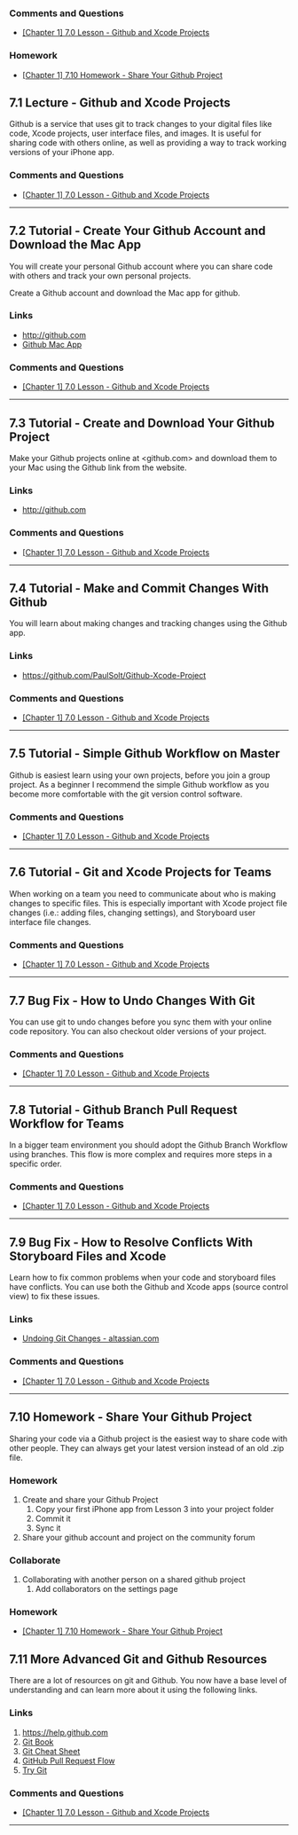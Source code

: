### Comments and Questions ###

* [\[Chapter 1\] 7.0 Lesson - Github and Xcode Projects](http://community.supereasyapps.com/t/chapter-1-7-0-lesson-github-and-xcode-projects/785)

### Homework ###

* [\[Chapter 1\] 7.10 Homework - Share Your Github Project](http://community.supereasyapps.com/t/chapter-1-7-10-homework-share-your-github-project/784)
 
  
## 7.1 Lecture - Github and Xcode Projects ##

Github is a service that uses git to track changes to your digital files like code, Xcode projects, user interface files, and images. It is useful for sharing code with others online, as well as providing a way to track working versions of your iPhone app.

### Comments and Questions ###

* [\[Chapter 1\] 7.0 Lesson - Github and Xcode Projects](http://community.supereasyapps.com/t/chapter-1-7-0-lesson-github-and-xcode-projects/785)

----

## 7.2 Tutorial - Create Your Github Account and Download the Mac App ##

You will create your personal Github account where you can share code with others and track your own personal projects.

Create a Github account and download the Mac app for github.

### Links ###

* <http://github.com>
* [Github Mac App](https://desktop.github.com)
  
### Comments and Questions ###

* [\[Chapter 1\] 7.0 Lesson - Github and Xcode Projects](http://community.supereasyapps.com/t/chapter-1-7-0-lesson-github-and-xcode-projects/785)

----

## 7.3 Tutorial - Create and Download Your Github Project ##

Make your Github projects online at <github.com> and download them to your Mac using the Github link from the website. 

### Links ###

* <http://github.com>
  
### Comments and Questions ###

* [\[Chapter 1\] 7.0 Lesson - Github and Xcode Projects](http://community.supereasyapps.com/t/chapter-1-7-0-lesson-github-and-xcode-projects/785)

----

## 7.4 Tutorial - Make and Commit Changes With Github ##

You will learn about making changes and tracking changes using the Github app.

### Links ###

* <https://github.com/PaulSolt/Github-Xcode-Project>

### Comments and Questions ###

* [\[Chapter 1\] 7.0 Lesson - Github and Xcode Projects](http://community.supereasyapps.com/t/chapter-1-7-0-lesson-github-and-xcode-projects/785)

----

## 7.5 Tutorial - Simple Github Workflow on Master ##

Github is easiest learn using your own projects, before you join a group project. As a beginner I recommend the simple Github workflow as you become more comfortable with the git version control software.

  
### Comments and Questions ###

* [\[Chapter 1\] 7.0 Lesson - Github and Xcode Projects](http://community.supereasyapps.com/t/chapter-1-7-0-lesson-github-and-xcode-projects/785)

----


## 7.6 Tutorial - Git and Xcode Projects for Teams ##

When working on a team you need to communicate about who is making changes to specific files. This is especially important with Xcode project file changes (i.e.: adding files, changing settings), and Storyboard user interface file changes.

  
### Comments and Questions ###

* [\[Chapter 1\] 7.0 Lesson - Github and Xcode Projects](http://community.supereasyapps.com/t/chapter-1-7-0-lesson-github-and-xcode-projects/785)

----


## 7.7 Bug Fix - How to Undo Changes With Git ##

You can use git to undo changes before you sync them with your online code repository. You can also checkout older versions of your project.
  
### Comments and Questions ###

* [\[Chapter 1\] 7.0 Lesson - Github and Xcode Projects](http://community.supereasyapps.com/t/chapter-1-7-0-lesson-github-and-xcode-projects/785)

----

  
## 7.8 Tutorial - Github Branch Pull Request Workflow for Teams ##

In a bigger team environment you should adopt the Github Branch Workflow using branches. This flow is more complex and requires more steps in a specific order.
  
### Comments and Questions ###

* [\[Chapter 1\] 7.0 Lesson - Github and Xcode Projects](http://community.supereasyapps.com/t/chapter-1-7-0-lesson-github-and-xcode-projects/785)

----

## 7.9 Bug Fix - How to Resolve Conflicts With Storyboard Files and Xcode ##

Learn how to fix common problems when your code and storyboard files have conflicts. You can use both the Github and Xcode apps (source control view) to fix these issues.

### Links ###

* [Undoing Git Changes - altassian.com](https://www.atlassian.com/zh/git/tutorial/undoing-changes#!overview) 

  
### Comments and Questions ###

* [\[Chapter 1\] 7.0 Lesson - Github and Xcode Projects](http://community.supereasyapps.com/t/chapter-1-7-0-lesson-github-and-xcode-projects/785)

----


## 7.10 Homework - Share Your Github Project ##

Sharing your code via a Github project is the easiest way to share code with other people. They can always get your latest version instead of an old .zip file.

### Homework ###

1. Create and share your Github Project
	1. Copy your first iPhone app from Lesson 3 into your project folder
	2. Commit it
	3. Sync it
2. Share your github account and project on the community forum

### Collaborate ###

1. Collaborating with another person on a shared github project
	1. Add collaborators on the settings page

### Homework ###

* [\[Chapter 1\] 7.10 Homework - Share Your Github Project](http://community.supereasyapps.com/t/chapter-1-7-10-homework-share-your-github-project/784)

  
## 7.11 More Advanced Git and Github Resources ##

There are a lot of resources on git and Github. You now have a base level of understanding and can learn more about it using the following links.

### Links ###

1. <https://help.github.com>
2. [Git Book](https://git-scm.com/doc)
3. [Git Cheat Sheet](https://training.github.com/kit/downloads/github-git-cheat-sheet.pdf)
4. [GitHub Pull Request Flow](https://guides.github.com/introduction/flow/)
5. [Try Git](https://try.github.io/levels/1/challenges/1)
  
### Comments and Questions ###

* [\[Chapter 1\] 7.0 Lesson - Github and Xcode Projects](http://community.supereasyapps.com/t/chapter-1-7-0-lesson-github-and-xcode-projects/785)

----


